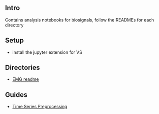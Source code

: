## Intro

Contains analysis notebooks for biosignals, follow the READMEs for each directory

## Setup

- install the jupyter extension for VS

## Directories

- [EMG readme](/emg-analysis/README.md)

## Guides

- [Time Series Preprocessing](./data-sci-guide.ipynb)
